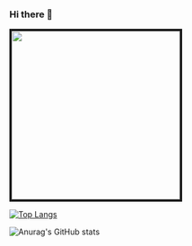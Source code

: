 ### Hi there 👋

<img class="el" width="300px" border="4px solid #ff0000" src="https://c.tenor.com/ox1MT_gz-lYAAAAd/cat-kitty.gif" />

[![Top Langs](https://github-readme-stats.vercel.app/api/top-langs/?username=f2hafner&layout=compact&theme=highcontrast)](https://github.com/anuraghazra/github-readme-stats)

![Anurag's GitHub stats](https://github-readme-stats.vercel.app/api?username=f2hafner&theme=highcontrast&show_icons=true)

<!--
**f2hafner/f2hafner** is a ✨ _special_ ✨ repository because its `README.md` (this file) appears on your GitHub profile.

Here are some ideas to get you started:

- 🔭 I’m currently working on ...
- 🌱 I’m currently learning ...
- 👯 I’m looking to collaborate on ...
- 🤔 I’m looking for help with ...
- 💬 Ask me about ...
- 📫 How to reach me: ...
- 😄 Pronouns: ...
- ⚡ Fun fact: ...
-->
